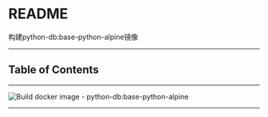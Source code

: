 # README

构建python-db:base-python-alpine镜像

---

## Table of Contents

<!-- vim-markdown-toc GFM -->

<!-- vim-markdown-toc -->

---

![Build docker image - python-db:base-python-alpine](https://github.com/YHYJ/MyDockerfile/workflows/Build%20docker%20image%20-%20python-db:base-python-alpine/badge.svg?branch=python-db_base-python-alpine)

---

